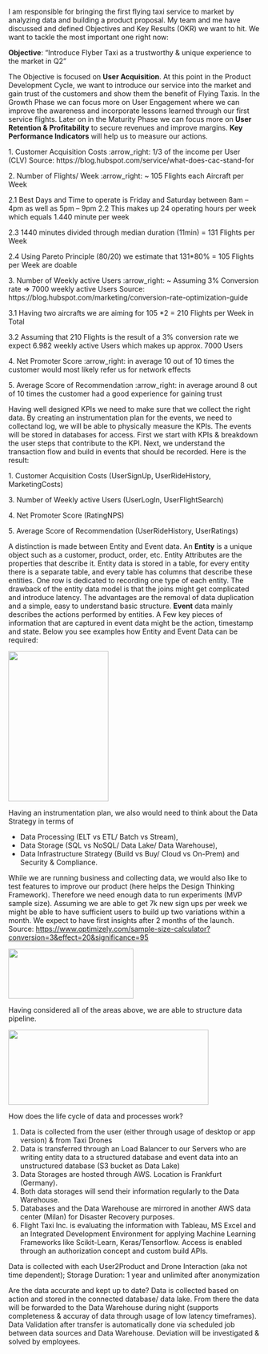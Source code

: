I am responsible for bringing the first flying taxi service to market by analyzing data and building a product proposal. 
My team and me have discussed and defined Objectives and Key Results (OKR) we want to hit. We want to tackle the most important one right now:

<b>Objective</b>: “Introduce Flyber Taxi as a trustworthy & unique experience to the market in Q2”

The Objective is focused on <b>User Acquisition</b>. At this point in the Product Development Cycle, we want to introduce our service into the market and gain trust of the customers and show them the benefit of Flying Taxis. In the Growth Phase we can focus more on User Engagement where we can improve the awareness and incorporate lessons learned through our first service flights. Later on in the Maturity Phase we can focus more on <b>User Retention & Profitability</b> to secure revenues and improve margins. <b>Key Performance Indicators</b> will help us to measure our actions.

<p>1. Customer Acquisition Costs :arrow_right: 1/3 of the income per User (CLV) Source: https://blog.hubspot.com/service/what-does-cac-stand-for </p>
<p>2. Number of Flights/ Week :arrow_right: ~ 105 Flights each Aircraft per Week<p>	 
2.1 Best Days and Time to operate is Friday and Saturday between 8am – 4pm as well as 5pm – 9pm	
2.2 This makes up 24 operating hours per week which equals 1.440 minute per week</p>
2.3 1440 minutes divided through median duration (11min) = 131 Flights per Week</p> 
2.4 Using Pareto Principle (80/20) we estimate that 131*80% = 105 Flights per Week are doable</p>	
<p>3. Number of Weekly active Users :arrow_right: ~ Assuming 3% Conversion rate => 7000 weekly active Users Source: https://blog.hubspot.com/marketing/conversion-rate-optimization-guide<p>
3.1 Having two aircrafts we are aiming for 105 *2 = 210 Flights per Week in Total</p>
3.2 Assuming that 210 Flights is the result of a 3% conversion rate we expect 6.982 weekly active Users	which makes up approx. 7000 Users</p>
 <p>4. Net Promoter Score :arrow_right: in average 10 out of 10 times the customer would most likely refer us for network effects </p>
 <p>5. Average Score of Recommendation :arrow_right: in average around 8 out of 10 times the customer had a good experience for gaining trust</p>

Having well designed KPIs we need to make sure that we collect the right data. By creating an instrumentation plan for the events, we need to collectand log, we will be able to physically measure the KPIs. The events will be stored in databases for access. First we start with KPIs & breakdown the user steps that contribute to the KPI. Next, we understand the transaction flow and build in events that should be recorded. Here is the result: 

<p>1. Customer Acquisition Costs (UserSignUp, UserRideHistory, MarketingCosts)</p><p<2. Number of Flights/ Week (AircraftPaidTakeoffs, UserOnboard, UserOffboard)</p><p>3. Number of Weekly active Users (UserLogIn, UserFlightSearch)</p><p>4. Net Promoter Score (RatingNPS)</p><p>5. Average Score of Recommendation (UserRideHistory, UserRatings)</p>

A distinction is made between Entity and Event data. 
An <b>Entity</b> is a unique object such as a customer, product, order, etc. 
Entity Attributes are the properties that describe it. Entity data is stored in a table, for every entity there is a separate table, and every table has columns that describe these entities. One row is dedicated to recording one type of each entity. The drawback of the entity data model is that the joins might get complicated and introduce latency. The advantages are the removal of data duplication and a simple, easy to understand basic structure. <b>Event</b> data mainly describes the actions performed by entities. A Few key pieces of information that are captured in event data might be the action, timestamp and state. Below you see examples how Entity and Event Data can be required:

<img src="https://user-images.githubusercontent.com/72414477/150946847-8ae491f1-6b29-4148-93fb-dc2044e911c5.png" width="200" height="300"> 

Having an instrumentation plan, we also would need to think about the Data Strategy in terms of 
 - Data Processing (ELT vs ETL/ Batch vs Stream), 
 - Data Storage (SQL vs NoSQL/ Data Lake/ Data Warehouse), 
 - Data Infrastructure Strategy (Build vs Buy/ Cloud vs On-Prem) and Security & Compliance. 

While we are running business and collecting data, we would also like to test features to improve our product (here helps the Design Thinking Framework). Therefore we need enough data to run experiments (MVP sample size). Assuming we are able to get 7k new sign ups per week we might be able to have sufficient users to build up two variations within a month. We expect to have first insights after 2 months of the launch. Source: https://www.optimizely.com/sample-size-calculator?conversion=3&effect=20&significance=95

<img src="https://user-images.githubusercontent.com/72414477/150948628-250cc4a6-d795-45cf-b2dc-a919cb73bb62.png" width="250" height="100">

Having considered all of the areas above, we are able to structure data pipeline. 

<img src="https://user-images.githubusercontent.com/72414477/150949133-2587b91d-1e50-4fb1-8139-19c6e3f4a22e.png" width="400" height="150">

How does the life cycle of data and processes work?
1. Data is collected from the user (either through usage of desktop or app version) & from Taxi Drones
2. Data is transferred through an Load Balancer to our Servers who are writing entity data to a structured database and event data into an unstructured database (S3 bucket as Data Lake)
3. Data Storages are hosted through AWS. Location is Frankfurt (Germany). 
4. Both data storages will send their information regularly to the Data Warehouse.
5. Databases and the Data Warehouse are mirrored in another AWS data center (Milan) for Disaster Recovery purposes.
6. Flight Taxi Inc. is evaluating the information with Tableau, MS Excel and an Integrated Development Environment for applying Machine Learning Frameworks like Scikit-Learn, Keras/Tensorflow. Access is enabled through an authorization concept and custom build APIs.

Data is collected with each User2Product and Drone Interaction (aka not time dependent); Storage Duration: 1 year and unlimited after anonymization

Are the data accurate and kept up to date?
Data is collected based on action and stored in the connected database/ data lake. From there the data will be forwarded to the Data Warehouse during night (supports completeness & accuray of data through usage of low latency timeframes).  Data Validation after transfer is automatically done via scheduled job between data sources and Data Warehouse. Deviation will be investigated & solved by employees.
